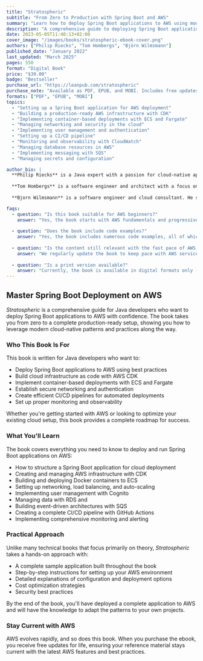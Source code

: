 ```yaml
---
title: "Stratospheric"
subtitle: "From Zero to Production with Spring Boot and AWS"
summary: "Learn how to deploy Spring Boot applications to AWS using modern cloud-native patterns"
description: "A comprehensive guide to deploying Spring Boot applications to AWS, with practical examples of networking, security, CI/CD, and production-ready configuration"
date: 2023-05-05T11:40:13+02:00
cover_image: "/images/books/stratospheric-ebook-cover.png"
authors: ["Philip Riecks", "Tom Hombergs", "Björn Wilmsmann"]
published_date: "January 2022"
last_updated: "March 2025"
pages: 550
format: "Digital Book"
price: "$39.00"
badge: "Bestseller"
purchase_url: "https://leanpub.com/stratospheric"
purchase_note: "Available as PDF, EPUB, and MOBI. Includes free updates for life."
formats: ["PDF", "EPUB", "MOBI"]
topics:
  - "Setting up a Spring Boot application for AWS deployment"
  - "Building a production-ready AWS infrastructure with CDK"
  - "Implementing container-based deployments with ECS and Fargate"
  - "Managing networking and security in the cloud"
  - "Implementing user management and authentication"
  - "Setting up a CI/CD pipeline"
  - "Monitoring and observability with CloudWatch"
  - "Managing database resources in AWS"
  - "Implementing messaging with SQS"
  - "Managing secrets and configuration"

author_bio: |
  **Philip Riecks** is a Java expert with a passion for cloud-native applications. He has helped dozens of companies implement effective AWS deployment strategies and is a regular speaker at conferences like Spring I/O, Devoxx, and VMWare Explore.
  
  **Tom Hombergs** is a software engineer and architect with a focus on Spring Boot and AWS. He has written extensively about software development practices on his blog, reflectoring.io.
  
  **Bjorn Wilmsmann** is a software engineer and cloud consultant. He specializes in AWS-based architectures and has helped numerous companies migrate applications to the cloud.

faqs:
  - question: "Is this book suitable for AWS beginners?"
    answer: "Yes, the book starts with AWS fundamentals and progressively introduces more advanced concepts. Basic Spring Boot knowledge is helpful, but the AWS concepts are explained from the ground up."
  
  - question: "Does the book include code examples?"
    answer: "Yes, the book includes numerous code examples, all of which are available for download from our GitHub repository. All infrastructure code is provided as CDK constructs that you can adapt for your own projects."
  
  - question: "Is the content still relevant with the fast pace of AWS changes?"
    answer: "We regularly update the book to keep pace with AWS service changes and best practices. When you purchase the ebook, you receive free updates for life, ensuring your reference material stays current."
  
  - question: "Is a print version available?"
    answer: "Currently, the book is available in digital formats only (PDF, EPUB, and MOBI). However, we're considering a print edition based on reader demand."
---
```


## Master Spring Boot Deployment on AWS

*Stratospheric* is a comprehensive guide for Java developers who want to deploy Spring Boot applications to AWS with confidence. The book takes you from zero to a complete production-ready setup, showing you how to leverage modern cloud-native patterns and practices along the way.

### Who This Book Is For

This book is written for Java developers who want to:

- Deploy Spring Boot applications to AWS using best practices
- Build cloud infrastructure as code with AWS CDK
- Implement container-based deployments with ECS and Fargate
- Establish secure networking and authentication
- Create efficient CI/CD pipelines for automated deployments
- Set up proper monitoring and observability

Whether you're getting started with AWS or looking to optimize your existing cloud setup, this book provides a complete roadmap for success.

### What You'll Learn

The book covers everything you need to know to deploy and run Spring Boot applications on AWS:

- How to structure a Spring Boot application for cloud deployment
- Creating and managing AWS infrastructure with CDK
- Building and deploying Docker containers to ECS
- Setting up networking, load balancing, and auto-scaling
- Implementing user management with Cognito
- Managing data with RDS and
- Building event-driven architectures with SQS
- Creating a complete CI/CD pipeline with GitHub Actions
- Implementing comprehensive monitoring and alerting

### Practical Approach

Unlike many technical books that focus primarily on theory, *Stratospheric* takes a hands-on approach with:

- A complete sample application built throughout the book
- Step-by-step instructions for setting up your AWS environment
- Detailed explanations of configuration and deployment options
- Cost optimization strategies
- Security best practices

By the end of the book, you'll have deployed a complete application to AWS and will have the knowledge to adapt the patterns to your own projects.

### Stay Current with AWS

AWS evolves rapidly, and so does this book. When you purchase the ebook, you receive free updates for life, ensuring your reference material stays current with the latest AWS features and best practices.
